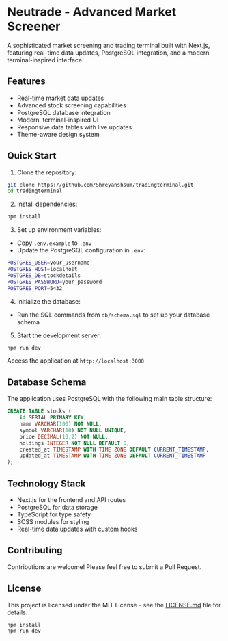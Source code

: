 # Neutrade - Advanced Market Screener

A sophisticated market screening and trading terminal built with Next.js, featuring real-time data updates, PostgreSQL integration, and a modern terminal-inspired interface.

## Features

- Real-time market data updates
- Advanced stock screening capabilities
- PostgreSQL database integration
- Modern, terminal-inspired UI
- Responsive data tables with live updates
- Theme-aware design system

## Quick Start

1. Clone the repository:
```sh
git clone https://github.com/Shreyanshsum/tradingterminal.git
cd tradingterminal
```

2. Install dependencies:
```sh
npm install
```

3. Set up environment variables:
- Copy `.env.example` to `.env`
- Update the PostgreSQL configuration in `.env`:
```sh
POSTGRES_USER=your_username
POSTGRES_HOST=localhost
POSTGRES_DB=stockdetails
POSTGRES_PASSWORD=your_password
POSTGRES_PORT=5432
```

4. Initialize the database:
- Run the SQL commands from `db/schema.sql` to set up your database schema

5. Start the development server:
```sh
npm run dev
```

Access the application at `http://localhost:3000`

## Database Schema

The application uses PostgreSQL with the following main table structure:

```sql
CREATE TABLE stocks (
    id SERIAL PRIMARY KEY,
    name VARCHAR(100) NOT NULL,
    symbol VARCHAR(10) NOT NULL UNIQUE,
    price DECIMAL(10,2) NOT NULL,
    holdings INTEGER NOT NULL DEFAULT 0,
    created_at TIMESTAMP WITH TIME ZONE DEFAULT CURRENT_TIMESTAMP,
    updated_at TIMESTAMP WITH TIME ZONE DEFAULT CURRENT_TIMESTAMP
);
```

## Technology Stack

- Next.js for the frontend and API routes
- PostgreSQL for data storage
- TypeScript for type safety
- SCSS modules for styling
- Real-time data updates with custom hooks

## Contributing

Contributions are welcome! Please feel free to submit a Pull Request.

## License

This project is licensed under the MIT License - see the [LICENSE.md](LICENSE.md) file for details.

```sh
npm install
npm run dev
```